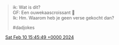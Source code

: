> ik: Wat is dit?  
> GF: Een ouwekaascroissant 🥐  
> Ik: Hm\. Waarom heb je geen verse gekocht dan?  
>   
> \#dadjokes

<img src="../../media/tweet.ico" width="12" /> [Sat Feb 10 15:45:49 +0000 2024](https://twitter.com/DromerDenker/status/1756343722583711840)